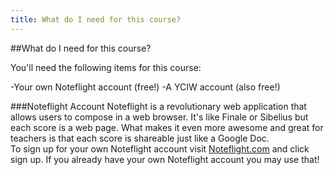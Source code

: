 ```yaml
---
title: What do I need for this course?
---
```


##What do I need for this course?

You'll need the following items for this course:

-Your own Noteflight account (free!)
-A YCIW account (also free!)

###Noteflight Account
Noteflight is a revolutionary web application that allows users to compose in a web browser. It's like Finale or Sibelius but each score is a web page. What makes it even more awesome and great for teachers is that each score is shareable just like a Google Doc.  
To sign up for your own Noteflight account visit [Noteflight.com](http://www.noteflight.com) and click sign up. If you already have your own Noteflight account you may use that!
